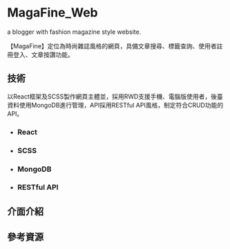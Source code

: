 # MagaFine_Web
a blogger with fashion magazine style website.

【MagaFine】定位為時尚雜誌風格的網頁，具備文章搜尋、標籤查詢、使用者註冊登入、文章按讚功能。
## 技術
以React框架及SCSS製作網頁主體並，採用RWD支援手機、電腦版使用者，後臺資料使用MongoDB進行管理，API採用RESTful API風格，制定符合CRUD功能的API。
- ### React
- ### SCSS
- ### MongoDB
- ### RESTful API
## 介面介紹
## 參考資源
